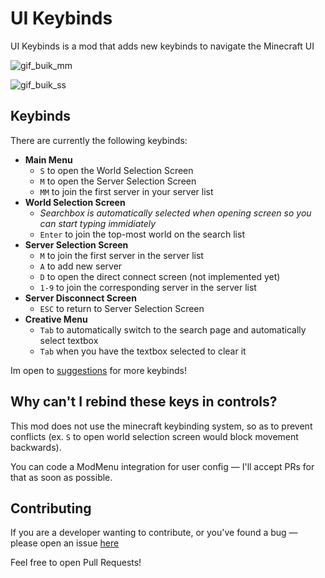 # UI Keybinds

UI Keybinds is a mod that adds new keybinds to navigate the Minecraft UI

![gif_buik_mm](https://github.com/LukynkaCZE/better-saved-hotbars/assets/48604271/d0863984-dfae-414c-a6be-f86d55908aaa)

![gif_buik_ss](https://github.com/LukynkaCZE/better-saved-hotbars/assets/48604271/2b521695-7537-4b58-91ad-9df3ea1d1780)

## Keybinds

There are currently the following keybinds:

- **Main Menu**
  - `S` to open the World Selection Screen
  - `M` to open the Server Selection Screen
  - `MM` to join the first server in your server list
- **World Selection Screen**
  - _Searchbox is automatically selected when opening screen so you can start typing immidiately_
  - `Enter` to join the top-most world on the search list
- **Server Selection Screen**
  - `M` to join the first server in the server list
  - `A` to add new server
  - `D` to open the direct connect screen (not implemented yet)
  - `1-9` to join the corresponding server in the server list
- **Server Disconnect Screen**
  - `ESC` to return to Server Selection Screen
- **Creative Menu**
  - `Tab` to automatically switch to the search page and automatically select textbox
  - `Tab` when you have the textbox selected to clear it

Im open to [suggestions](https://github.com/artginzburg/ui-keybinds/issues) for more keybinds!

## Why can't I rebind these keys in controls?

This mod does not use the minecraft keybinding system, so as to prevent conflicts (ex. `S` to open world selection screen would block movement backwards).

You can code a ModMenu integration for user config — I'll accept PRs for that as soon as possible.

## Contributing

If you are a developer wanting to contribute, or you've found a bug — please open an issue [here](https://github.com/artginzburg/ui-keybinds/issues)

Feel free to open Pull Requests!
